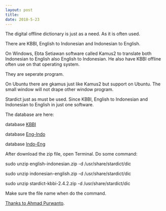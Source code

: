 ```yaml
---
layout: post
title: 
date: 2018-5-23
---
```


The digital offline dictionary is just as a need. As it is often used.

There are KBBI, English to Indonesian and Indonesian to English.

On Windows, Ebta Setiawan software called Kamus2 to translate both Indonesian to English also English to Indonesian. He also have
KBBI offline often use on that operating system.

They are seperate program.

On Ubuntu there are gkamus just like Kamus2 but support on Ubuntu.
The small window will not drape other window program.

Stardict just as must be used. Since KBBI, English to Indonesian
and Indonesian to English in just one software.

The database are here:

database [KBBI](https://docs.google.com/uc?authuser=0&id=0B4ZEmIa_v-fgcmlJcjNGbGl2R1U&export=download)

database [Eng-Indo](https://docs.google.com/uc?authuser=0&id=0B4ZEmIa_v-fgVzUwWjJBR2dVc2c&export=download)

database [Indo-Eng](https://docs.google.com/uc?authuser=0&id=0B4ZEmIa_v-fgWUdjOGV2S190dTQ&export=download)

After download the zip file, open Terminal. Do some command:

sudo unzip english-indonesian.zip -d /usr/share/stardict/dic

sudo unzip indonesian-english.zip -d /usr/share/stardict/dic

sudo unzip stardict-kbbi-2.4.2.zip -d /usr/share/stardict/dic

Make sure the file name when do the command.

[Thanks to Ahmad Purwanto](http://ahmadpurwanto.blogspot.co.id/2014/04/aplikasi-kamus-stardict-di-ubuntu.html).
